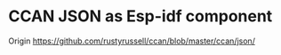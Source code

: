 CCAN JSON as Esp-idf component
==================

Origin https://github.com/rustyrussell/ccan/blob/master/ccan/json/

